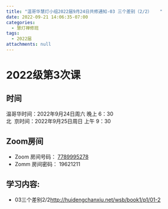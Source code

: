 ```yaml
---
title: "温哥华慧灯小组2022届9月24日共修通知-03 三个差别（2/2）   "
date: 2022-09-21 14:06:35-07:00
categories:
  - 慧灯禅修班
tags:
  - 2022届
attachments: null
---
```


# 2022级第3次课 

## 时间

温哥华时间：2022年9月24日周六 晚上 6：30  
北  京时间：2022年9月25日周日 上午 9：30

## Zoom房间

- Zoom 房间号码： [7789995278](https://us02web.zoom.us/j/7789995278?pwd=VjZmbWJFY2k2K0E5RVB2cTNIQmhqUT09)
- Zomm 房间密码： 19621211

## 学习内容:

- 03三个差别2/2<http://huidengchanxiu.net/wsb/book1/p1/01-2>